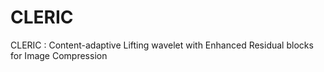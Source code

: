 # CLERIC
CLERIC : Content-adaptive Lifting wavelet with Enhanced Residual blocks for Image Compression
